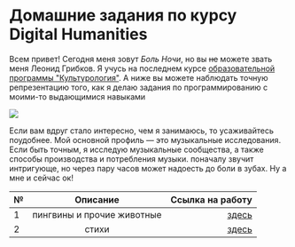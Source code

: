 # Домашние задания по курсу Digital Humanities
Всем привет! Сегодня меня зовут *Боль Ночи*, но вы ~~не~~ можете звать меня Леонид Грибков. Я учусь на последнем курсе [образовательной программы "Культурология"](https://www.hse.ru/ba/cultural/). А ниже вы можете наблюдать точную репрезентацию того, как я делаю задания по программированию с моими-то выдающимися навыками 

![](https://image.ibb.co/j8STBp/photo_2018_09_27_11_08_43.jpg)

Если вам вдруг стало интересно, чем я занимаюсь, то усаживайтесь поудобнее. Мой основной профиль — это музыкальные исследования. Если быть точным, я исследую музыкальные сообщества, а также способы производства и потребления музыки. поначалу звучит интригующе, но через пару часов может надоесть до боли в зубах. Ну а мне и сейчас ок!

№|Описание|Ссылка на работу
---|:---:|---:
1|пингвины и прочие животные|[здесь](https://github.com/kourn4evsky/python-dh-hw/blob/master/HW1.ipynb)
2|стихи|[здесь](https://github.com/kourn4evsky/python-dh-hw/blob/master/HW2.ipynb)
